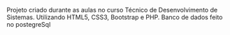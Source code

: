 Projeto criado durante as aulas no curso Técnico de Desenvolvimento de Sistemas. Utilizando HTML5, CSS3, Bootstrap e PHP.
Banco de dados feito no postegreSql
